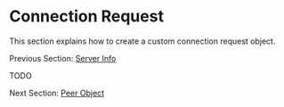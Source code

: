# Connection Request

This section explains how to create a custom connection request object.

Previous Section: [Server Info](/ServerInfo.md)

TODO

Next Section: [Peer Object](/PeerObject.md)
